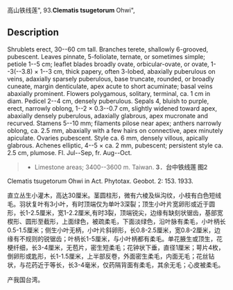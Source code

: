 高山铁线莲",
93.**Clematis tsugetorum** Ohwi",

## Description
Shrublets erect, 30--60 cm tall. Branches terete, shallowly 6-grooved, pubescent. Leaves pinnate, 5-foliolate, ternate, or sometimes simple; petiole 1--5 cm; leaflet blades broadly ovate, orbicular-ovate, or ovate, 1--3(--3.8) × 1--3 cm, thick papery, often 3-lobed, abaxially puberulous on veins, adaxially sparsely puberulous, base truncate, rounded, or broadly cuneate, margin denticulate, apex acute to short acuminate; basal veins abaxially prominent. Flowers polygamous, solitary, terminal, ca. 1 cm in diam. Pedicel 2--4 cm, densely puberulous. Sepals 4, bluish to purple, erect, narrowly oblong, 1--2 × 0.3--0.7 cm, slightly widened toward apex, abaxially densely puberulous, adaxially glabrous, apex mucronate and recurved. Stamens 5--10 mm; filaments pilose near apex; anthers narrowly oblong, ca. 2.5 mm, abaxially with a few hairs on connective, apex minutely apiculate. Ovaries pubescent. Style ca. 6 mm, densely villous, apically glabrous. Achenes elliptic, 4--5 × ca. 2 mm, pubescent; persistent style ca. 2.5 cm, plumose. Fl. Jul--Sep, fr. Aug--Oct.

> * Limestone areas; 3400--3600 m. Taiwan.
**3．台中铁线莲 图2**

Clematis tsugetorum Ohwi in Act. Phytotax. Geobot. 2: 153. 1933.

直立丛生小灌木，高达30厘米。茎圆柱形，微有六棱及纵沟纹，小枝有白色短绒毛。羽状复叶有3小叶，有时顶端仅为单叶3深裂；顶生小叶片宽卵形或近于圆形，长1-2.5厘米，宽1-2.2厘米,有时3裂，顶端锐尖，边缘有缺刻状锯齿，基部宽楔形、圆形至截形，上面绿色，被疏柔毛，下面淡绿色，沿叶脉有柔毛，小叶柄长0.5-1.5厘米；侧生小叶无柄，小叶片斜卵形，长0.8-2.5厘米，宽0.8-2厘米，边缘有不规则的锐锯齿；叶柄长1-5厘米，与小叶柄都有柔毛。单花腋生或顶生，花梗纤细，长3-4厘米，无苞片，密生短柔毛；花钟状下垂，直径1厘米；萼片4枚，倒卵形或匙形，长1-1.5厘米，上半部反卷，外面密生柔毛，内面无毛；花丝钻状，与花药近于等长，长3-4毫米，仅药隔背面有柔毛，其余无毛；心皮被柔毛。

产我国台湾。
